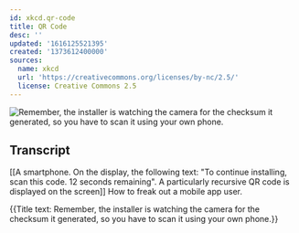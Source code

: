 ```yaml
---
id: xkcd.qr-code
title: QR Code
desc: ''
updated: '1616125521395'
created: '1373612400000'
sources:
  name: xkcd
  url: 'https://creativecommons.org/licenses/by-nc/2.5/'
  license: Creative Commons 2.5
---
```

![Remember, the installer is watching the camera for the checksum it generated, so you have to scan it using your own phone.](https://imgs.xkcd.com/comics/qr_code.png)

## Transcript
[[A smartphone.  On the display, the following text: "To continue installing, scan this code. 12 seconds remaining".  A particularly recursive QR code is displayed on the screen]]
How to freak out a mobile app user.

{{Title text: Remember, the installer is watching the camera for the checksum it generated, so you have to scan it using your own phone.}}
